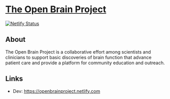 # [The Open Brain Project](https://openbrainproject.netlify.com)

[![Netlify Status](https://api.netlify.com/api/v1/badges/916c049f-f771-43ee-9cf9-6d107ef9ac63/deploy-status)](https://app.netlify.com/sites/theopenbrainproject/deploys)

## About

The Open Brain Project is a collaborative effort among scientists and clinicians to support basic discoveries of brain function that advance patient care and provide a platform for community education and outreach.

## Links

-   Dev: https://openbrainproject.netlify.com
